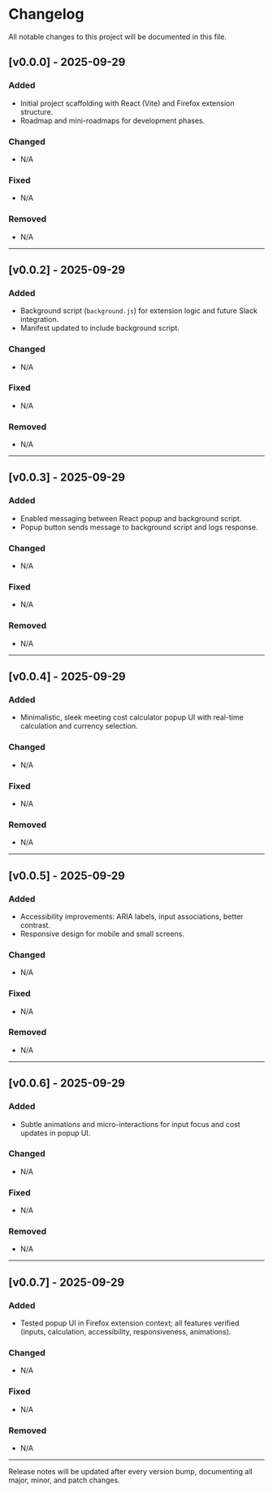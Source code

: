 # Changelog

All notable changes to this project will be documented in this file.

## [v0.0.0] - 2025-09-29

### Added

- Initial project scaffolding with React (Vite) and Firefox extension structure.
- Roadmap and mini-roadmaps for development phases.

### Changed

- N/A

### Fixed

- N/A

### Removed

- N/A

---

## [v0.0.2] - 2025-09-29

### Added

- Background script (`background.js`) for extension logic and future Slack integration.
- Manifest updated to include background script.

### Changed

- N/A

### Fixed

- N/A

### Removed

- N/A

---

## [v0.0.3] - 2025-09-29

### Added

- Enabled messaging between React popup and background script.
- Popup button sends message to background script and logs response.

### Changed

- N/A

### Fixed

- N/A

### Removed

- N/A

---

## [v0.0.4] - 2025-09-29

### Added

- Minimalistic, sleek meeting cost calculator popup UI with real-time calculation and currency selection.

### Changed

- N/A

### Fixed

- N/A

### Removed

- N/A

---

## [v0.0.5] - 2025-09-29

### Added

- Accessibility improvements: ARIA labels, input associations, better contrast.
- Responsive design for mobile and small screens.

### Changed

- N/A

### Fixed

- N/A

### Removed

- N/A

---

## [v0.0.6] - 2025-09-29

### Added

- Subtle animations and micro-interactions for input focus and cost updates in popup UI.

### Changed

- N/A

### Fixed

- N/A

### Removed

- N/A

---

## [v0.0.7] - 2025-09-29

### Added

- Tested popup UI in Firefox extension context; all features verified (inputs, calculation, accessibility, responsiveness, animations).

### Changed

- N/A

### Fixed

- N/A

### Removed

- N/A

---

Release notes will be updated after every version bump, documenting all major, minor, and patch changes.
